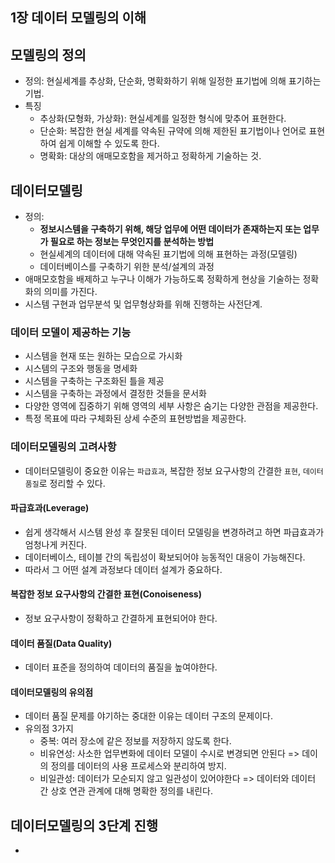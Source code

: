 
## 1장 데이터 모델링의 이해

## 모델링의 정의
- 정의: 현실세계를 추상화, 단순화, 명확화하기 위해 일정한 표기법에 의해 표기하는 기법.
- 특징
  - 추상화(모형화, 가상화): 현실세계를 일정한 형식에 맞추어 표현한다.
  - 단순화: 복잡한 현실 세계를 약속된 규약에 의해 제한된 표기법이나 언어로 표현하여 쉽게 이해할 수 있도록 한다.
  - 명확화: 대상의 애매모호함을 제거하고 정확하게 기술하는 것.

## 데이터모델링
- 정의: 
  - <b>정보시스템을 구축하기 위해, 해당 업무에 어떤 데이터가 존재하는지 또는 업무가 필요로 하는 정보는 무엇인지를 분석하는 방법</b>
  - 현실세계의 데이터에 대해 약속된 표기법에 의해 표현하는 과정(모델링)
  - 데이터베이스를 구축하기 위한 분석/설계의 과정
- 애매모호함을 배제하고 누구나 이해가 가능하도록 정확하게 현상을 기술하는 정확화의 의미를 가진다.
- 시스템 구현과 업무분석 및 업무형상화를 위해 진행하는 사전단계.
  
### 데이터 모델이 제공하는 기능
- 시스템을 현재 또는 원하는 모습으로 가시화
- 시스템의 구조와 행동을 명세화
- 시스템을 구축하는 구조화된 틀을 제공
- 시스템을 구축하는 과정에서 결정한 것들을 문서화
- 다양한 영역에 집중하기 위해 영역의 세부 사항은 숨기는 다양한 관점을 제공한다.
- 특정 목표에 따라 구체화된 상세 수준의 표현방법을 제공한다.

### 데이터모델링의 고려사항
- 데이터모델링이 중요한 이유는 `파급효과`, 복잡한 정보 요구사항의 간결한 `표현`, `데이터 품질`로 정리할 수 있다.

#### 파급효과(Leverage)
- 쉽게 생각해서 시스템 완성 후 잘못된 데이터 모델링을 변경하려고 하면 파급효과가 엄청나게 커진다.
- 데이터베이스, 테이블 간의 독립성이 확보되어야 능동적인 대응이 가능해진다.
- 따라서 그 어떤 설계 과정보다 데이터 설계가 중요하다.

#### 복잡한 정보 요구사항의 간결한 표현(Conoiseness)
- 정보 요구사항이 정확하고 간결하게 표현되어야 한다.

#### 데이터 품질(Data Quality)
- 데이터 표준을 정의하여 데이터의 품질을 높여야한다.

#### 데이터모델링의 유의점
- 데이터 품질 문제를 야기하는 중대한 이유는 데이터 구조의 문제이다.
- 유의점 3가지
  - 중복: 여러 장소에 같은 정보를 저장하지 않도록 한다.
  - 비유연성: 사소한 업무변화에 데이터 모델이 수시로 변경되면 안된다 => 데이의 정의를 데이터의 사용 프로세스와 분리하여 방지.
  - 비일관성: 데이터가 모순되지 않고 일관성이 있어야한다 => 데이터와 데이터 간 상호 연관 관계에 대해 명확한 정의를 내린다.

## 데이터모델링의 3단계 진행
- 














